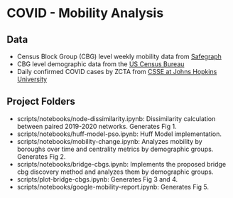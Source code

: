 # COVID - Mobility Analysis

## Data

- Census Block Group (CBG) level weekly mobility data from [Safegraph](https://docs.safegraph.com/docs/weekly-patterns)
- CBG level demographic data from the [US Census Bureau](https://www.census.gov)
- Daily confirmed COVID cases by ZCTA from [CSSE at Johns Hopkins University](https://github.com/CSSEGISandData/COVID-19_Unified-Dataset/blob/master/COVID-19.rds)

## Project Folders

- scripts/notebooks/node-dissimilarity.ipynb: Dissimilarity calculation between paired 2019-2020 networks. Generates Fig 1.
- scripts/notebooks/huff-model-pso.ipynb: Huff Model implementation.
- scripts/notebooks/mobility-change.ipynb: Analyzes mobility by boroughs over time and centrality metrics by demographic groups. Generates Fig 2.
- scripts/notebooks/bridge-cbgs.ipynb: Implements the proposed bridge cbg discovery method and analyzes them by demographic groups. 
- scripts/plot-bridge-cbgs.ipynb: Generates Fig 3 and 4.
- scripts/notebooks/google-mobility-report.ipynb: Generates Fig 5.
